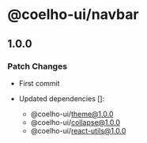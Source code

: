 # @coelho-ui/navbar

## 1.0.0

### Patch Changes

- First commit

- Updated dependencies []:
  - @coelho-ui/theme@1.0.0
  - @coelho-ui/collapse@1.0.0
  - @coelho-ui/react-utils@1.0.0
